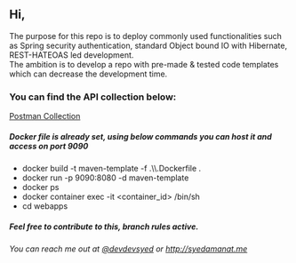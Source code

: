<h2>Hi,</h2>
The purpose for this repo is to deploy commonly used functionalities such as Spring security
authentication, standard Object bound IO with Hibernate, REST-HATEOAS led development.
 <br/>
The ambition is to develop a repo with pre-made &amp; tested code templates which can decrease the development time.<br/>
<h3>You can find the API collection below: </h3>
<a href="https://documenter.getpostman.com/view/8809491/SVmtxzVG?version=latest">Postman Collection</a>


<h5>Docker file is already set, using below commands you can host it and access on port 9090</h5>
<ul>
<li>docker build -t maven-template -f .\\.Dockerfile .  </li>
<li>docker run -p 9090:8080 -d maven-template </li>

<li>docker ps </li>
<li>docker container exec -it &lt;container_id&gt; /bin/sh</li>
<li>cd webapps </li> 
</ul>

<h5>Feel free to contribute to this, branch rules active.</h5>
<h6> You can reach me out at <a href="https://twitter.com/devdevsyed">@devdevsyed</a> or <a href="http://syedamanat.me">http://syedamanat.me</a></h6>



